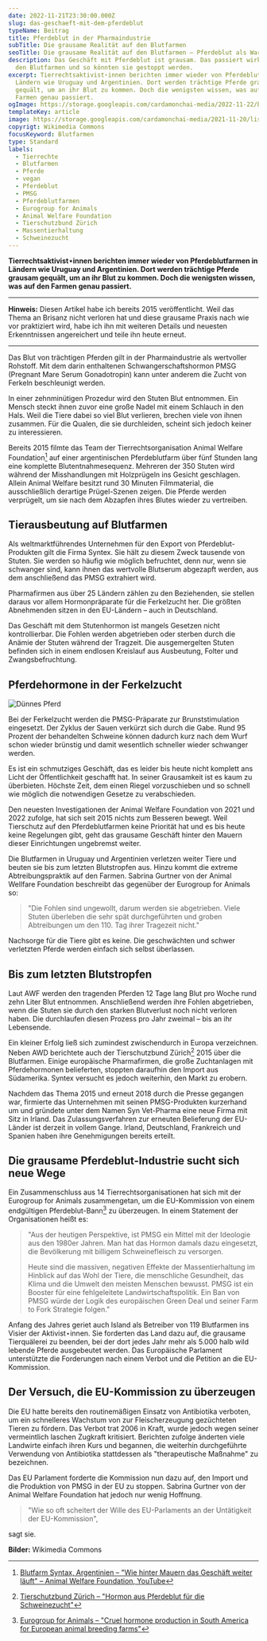 ```yaml
---
date: 2022-11-21T23:30:00.000Z
slug: das-geschaeft-mit-dem-pferdeblut
typeName: Beitrag
title: Pferdeblut in der Pharmaindustrie
subTitle: Die grausame Realität auf den Blutfarmen
seoTitle: Die grausame Realität auf den Blutfarmen – Pferdeblut als Ware
description: Das Geschäft mit Pferdeblut ist grausam. Das passiert wirklich auf
  den Blutfarmen und so könnten sie gestoppt werden.
excerpt: Tierrechtsaktivist⋆innen berichten immer wieder von Pferdeblutfarmen in
  Ländern wie Uruguay und Argentinien. Dort werden trächtige Pferde grausam
  gequält, um an ihr Blut zu kommen. Doch die wenigsten wissen, was auf den
  Farmen genau passiert.
ogImage: https://storage.googleapis.com/cardamonchai-media/2022-11-22/blutfarmen-fb-jpg-imagine-c83828_d14d49_1200_628/640.webp
templateKey: article
image: https://storage.googleapis.com/cardamonchai-media/2021-11-20/listeria-monocytogenes-columbia-horse-blood-agar-detail-jpg-imagine-e81818_d13e3a_1440_1080/640.webp
copyrigt: Wikimedia Commons
focusKeyword: Blutfarmen
type: Standard
labels:
  - Tierrechte
  - Blutfarmen
  - Pferde
  - vegan
  - Pferdeblut
  - PMSG
  - Pferdeblutfarmen
  - Eurogroup for Animals
  - Animal Welfare Foundation
  - Tierschutzbund Zürich
  - Massentierhaltung
  - Schweinezucht
---
```

**Tierrechtsaktivist⋆innen berichten immer wieder von Pferdeblutfarmen in Ländern wie Uruguay und Argentinien. Dort werden trächtige Pferde grausam gequält, um an ihr Blut zu kommen. Doch die wenigsten wissen, was auf den Farmen genau passiert.**

---

**Hinweis:** Diesen Artikel habe ich bereits 2015 veröffentlicht. Weil das Thema an Brisanz nicht verloren hat und diese grausame Praxis nach wie vor praktiziert wird, habe ich ihn mit weiteren Details und neuesten Erkenntnissen angereichert und teile ihn heute erneut.

---

Das Blut von trächtigen Pferden gilt in der Pharmaindustrie als wertvoller Rohstoff. Mit dem darin enthaltenen Schwangerschaftshormon PMSG (Pregnant Mare Serum Gonadotropin) kann unter anderem die Zucht von Ferkeln beschleunigt werden.

In einer zehnminütigen Prozedur wird den Stuten Blut entnommen. Ein Mensch steckt ihnen zuvor eine große Nadel mit einem Schlauch in den Hals. Weil die Tiere dabei so viel Blut verlieren, brechen viele von ihnen zusammen. Für die Qualen, die sie durchleiden, scheint sich jedoch keiner zu interessieren.

Bereits 2015 filmte das Team der Tierrechtsorganisation Animal Welfare Foundation[^1] auf einer argentinischen Pferdeblutfarm über fünf Stunden lang eine komplette Blutentnahmesequenz. Mehreren der 350 Stuten wird während der Misshandlungen mit Holzprügeln ins Gesicht geschlagen. Allein Animal Welfare besitzt rund 30 Minuten Filmmaterial, die ausschließlich derartige Prügel-Szenen zeigen. Die Pferde werden verprügelt, um sie nach dem Abzapfen ihres Blutes wieder zu vertreiben.

## Tierausbeutung auf Blutfarmen 

Als weltmarktführendes Unternehmen für den Export von Pferdeblut-Produkten gilt die Firma Syntex. Sie hält zu diesem Zweck tausende von Stuten. Sie werden so häufig wie möglich befruchtet, denn nur, wenn sie schwanger sind, kann ihnen das wertvolle Blutserum abgezapft werden, aus dem anschließend das PMSG extrahiert wird.

Pharmafirmen aus über 25 Ländern zählen zu den Beziehenden, sie stellen daraus vor allem Hormonpräparate für die Ferkelzucht her. Die größten Abnehmenden sitzen in den EU-Ländern – auch in Deutschland.

Das Geschäft mit dem Stutenhormon ist mangels Gesetzen nicht kontrollierbar. Die Fohlen werden abgetrieben oder sterben durch die Anämie der Stuten während der Tragzeit. Die ausgemergelten Stuten befinden sich in einem endlosen Kreislauf aus Ausbeutung, Folter und Zwangsbefruchtung.

## Pferdehormone in der Ferkelzucht

![Dünnes Pferd](https://storage.googleapis.com/cardamonchai-media/2021-11-20/skinny-horse-5910370980-jpg-imagine-986858_9e7e78_467_350/640.webp 'Dünnes Pferd')

Bei der Ferkelzucht werden die PMSG-Präparate zur Brunststimulation eingesetzt. Der Zyklus der Sauen verkürzt sich durch die Gabe. Rund 95 Prozent der behandelten Schweine können dadurch kurz nach dem Wurf schon wieder brünstig und damit wesentlich schneller wieder schwanger werden.

Es ist ein schmutziges Geschäft, das es leider bis heute nicht komplett ans Licht der Öffentlichkeit geschafft hat. In seiner Grausamkeit ist es kaum zu überbieten. Höchste Zeit, dem einen Riegel vorzuschieben und so schnell wie möglich die notwendigen Gesetze zu verabschieden.

Den neuesten Investigationen der Animal Welfare Foundation von 2021 und 2022 zufolge, hat sich seit 2015 nichts zum Besseren bewegt. Weil Tierschutz auf den Pferdeblutfarmen keine Priorität hat und es bis heute keine Regelungen gibt, geht das grausame Geschäft hinter den Mauern dieser Einrichtungen ungebremst weiter.

Die Blutfarmen in Uruguay und Argentinien verletzen weiter Tiere und beuten sie bis zum letzten Blutstropfen aus. Hinzu kommt die extreme Abtreibungspraktik auf den Farmen. Sabrina Gurtner von der Animal Wellfare Foundation beschreibt das gegenüber der Eurogroup for Animals so:

> "Die Fohlen sind ungewollt, darum werden sie abgetrieben. Viele Stuten überleben die sehr spät durchgeführten und groben Abtreibungen um den 110. Tag ihrer Tragezeit nicht."

Nachsorge für die Tiere gibt es keine. Die geschwächten und schwer verletzten Pferde werden einfach sich selbst überlassen.

## Bis zum letzten Blutstropfen

Laut AWF werden den tragenden Pferden 12 Tage lang Blut pro Woche rund zehn Liter Blut entnommen. Anschließend werden ihre Fohlen abgetrieben, wenn die Stuten sie durch den starken Blutverlust noch nicht verloren haben. Die durchlaufen diesen Prozess pro Jahr zweimal – bis an ihr Lebensende.

Ein kleiner Erfolg ließ sich zumindest zwischendurch in Europa verzeichnen. Neben AWD berichtete auch der Tierschutzbund Zürich[^2] 2015 über die Blutfarmen. Einige europäische Pharmafirmen, die große Zuchtanlagen mit Pferdehormonen belieferten, stoppten daraufhin den Import aus Südamerika. Syntex versucht es jedoch weiterhin, den Markt zu erobern.

Nachdem das Thema 2015 und erneut 2018 durch die Presse gegangen war, firmierte das Unternehmen mit seinen PMSG-Produkten kurzerhand  um und gründete unter dem Namen Syn Vet-Pharma eine neue Firma mit Sitz in Irland. Das Zulassungsverfahren zur erneuten Belieferung der EU-Länder ist derzeit in vollem Gange. Irland, Deutschland, Frankreich und Spanien haben ihre Genehmigungen bereits erteilt.

## Die grausame Pferdeblut-Industrie sucht sich neue Wege

Ein Zusammenschluss aus 14 Tierrechtsorganisationen hat sich mit der Eurogroup for Animals zusammengetan, um die EU-Kommission von einem endgültigen Pferdeblut-Bann[^3] zu überzeugen. In einem Statement der Organisationen heißt es:

> "Aus der heutigen Perspektive, ist PMSG ein Mittel mit der Ideologie aus den 1980er Jahren. Man hat das Hormon damals dazu eingesetzt, die Bevölkerung mit billigem Schweinefleisch zu versorgen. 
> 
> Heute sind die massiven, negativen Effekte der Massentierhaltung im Hinblick auf das Wohl der Tiere, die menschliche Gesundheit, das Klima und die Umwelt den meisten Menschen bewusst. PMSG ist ein Booster für eine fehlgeleitete Landwirtschaftspolitik. Ein Ban von PMSG würde der Logik des europäischen Green Deal und seiner Farm to Fork Strategie folgen."

Anfang des Jahres geriet auch Island als Betreiber von 119 Blutfarmen ins Visier der Aktivist⋆innen. Sie forderten das Land dazu auf, die grausame Tierquälerei zu beenden, bei der dort jedes Jahr mehr als 5.000 halb wild lebende Pferde ausgebeutet werden. Das Europäische Parlament unterstützte die Forderungen nach einem Verbot und die Petition an die EU-Kommission.

## Der Versuch, die EU-Kommission zu überzeugen

Die EU hatte bereits den routinemäßigen Einsatz von Antibiotika verboten, um ein schnelleres Wachstum von zur Fleischerzeugung gezüchteten Tieren zu fördern. Das Verbot trat 2006 in Kraft, wurde jedoch wegen seiner vermeintlich laschen Zugkraft kritisiert. Berichten zufolge änderten viele Landwirte einfach ihren Kurs und begannen, die weiterhin durchgeführte Verwendung von Antibiotika stattdessen als "therapeutische Maßnahme" zu bezeichnen.

Das EU Parlament forderte die Kommission nun dazu auf, den Import und die Produktion von PMSG in der EU zu stoppen. Sabrina Gurtner von der Animal Welfare Foundation hat jedoch nur wenig Hoffnung.

> "Wie so oft scheitert der Wille des EU-Parlaments an der Untätigkeit der EU-Kommission", 

sagt sie.

[^1]: [Blutfarm Syntax, Argentinien – "Wie hinter Mauern das Geschäft weiter läuft" – Animal Welfare Foundation, YouTube](https://www.youtube.com/watch?v=NkAxxxeF3YE)

[^2]: [Tierschutzbund Zürich – "Hormon aus Pferdeblut für die Schweinezucht"](https://www.tierschutzbund.de/information/hintergrund/landwirtschaft/pferdeblut-fuer-die-schweinezucht/)

[^3]: [Eurogroup for Animals – "Cruel hormone production in South America for European animal breeding farms"](https://www.eurogroupforanimals.org/news/cruel-hormone-production-south-america-european-animal-breeding-farms)

**Bilder:** Wikimedia Commons

